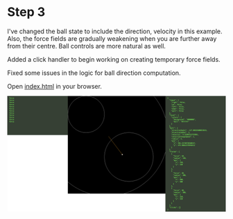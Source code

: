 Step 3
============

I've changed the ball state to include the direction, velocity in this example. Also, the force
fields are gradually weakening when you are further away from their centre. 
Ball controls are more natural as well.

Added a click handler to begin working on creating temporary force fields.

Fixed some issues in the logic for ball direction computation.

Open [index.html](./index.html) in your browser.

![](./step-03-screenshot.png)


